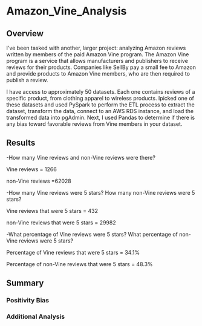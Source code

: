 # Amazon_Vine_Analysis
## Overview
I've been tasked with another, larger project: analyzing Amazon reviews written by members of the paid Amazon Vine program. The Amazon Vine program is a service that allows manufacturers and publishers to receive reviews for their products. Companies like SellBy pay a small fee to Amazon and provide products to Amazon Vine members, who are then required to publish a review.

I have access to approximately 50 datasets. Each one contains reviews of a specific product, from clothing apparel to wireless products. Ipicked one of these datasets and used PySpark to perform the ETL process to extract the dataset, transform the data, connect to an AWS RDS instance, and load the transformed data into pgAdmin. Next, I used Pandas to determine if there is any bias toward favorable reviews from Vine members in your dataset. 

## Results
-How many Vine reviews and non-Vine reviews were there?

Vine reviews = 1266

non-Vine reviews =62028


-How many Vine reviews were 5 stars? How many non-Vine reviews were 5 stars?

Vine reviews that were 5 stars = 432

non-Vine reviews that were 5 stars = 29982


-What percentage of Vine reviews were 5 stars? What percentage of non-Vine reviews were 5 stars?

Percentage of Vine reviews that were 5 stars = 34.1%

Percentage of non-Vine reviews that were 5 stars = 48.3%

## Summary
### Positivity Bias

### Additional Analysis

